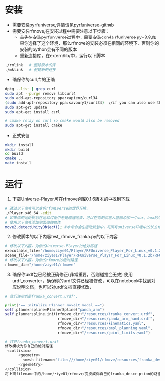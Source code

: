 # 安装
* 需要安装pyrfuniverse,详情请见[pyrfuniverse-github](https://github.com/mvig-robotflow/pyrfuniverse)
* 需要安装rfmove,在安装过程中需要注意以下步骤：
  *  首先在安装pyrfuniverse过程中，需要安装conda rfuniverse  py=3.8,如果你选择了这个环境，那么rfmove的安装必须在相同的环境下，否则你的安装的python会有不同的版本
  *  重新连接库，在extern/lib/中，运行以下脚本
```bash
./rmlink   # 删除原本的库
./mklink   # 创建新的连接
```
  * 确保你的curl库的正确
```bash
dpkg --list | grep curl
sudo apt --purge remove libcurl4
sudo add-apt-repository ppa:xapienz/curl34
(sudo add-apt-repository ppa:savoury1/curl34)  //if you can also use this repository at ubuntu20.04 
sudo apt-get update
sudo apt-get install curl

# cmake relay on curl so cmake would also be removed
sudo apt-get install cmake
```
  * 正式安装
```bash
mkdir install
mkdir build
cd build
cmake ..
make install
```

# 运行
1. 下载Universe-Player,可在rfmove创库0.1.6版本的中找到下载
```bash
# 通过以下命令可以变价rfuniverse的世界环境，
./Player.x86_64 -edit
# 如果你的运动规划在运动过程中老是碰撞地面，可以在你的机器人底部添加一个box，box的中心坐标在几何中，沉入地面就可以了
# 使用以下命令添加地面碰撞物体
move2.detectUnityObject(); #本命令会在运动规划中，将所有universe环境中的长方体，球形以及胶囊体加入运动规划的避障过程

```
2. 修改脚本的以下内容test_rfmove_franka.py的以下内容
```python
# 修改以下内容，为你的Universe-Player的绝对路径
executable_file='/home/ziye01/Player/RFUniverse_Player_For_Linux_v0.1.2b/RFUniverse/Player.x86_64',
scene_file='/home/ziye01/Player/RFUniverse_Player_For_Linux_v0.1.2b/RFUniverse/Player_Data/StreamingAssets/SceneData/RFMoveTest.json',
# 修改以下内容，为你的rfmove的绝对路径
rfmove_dir="/home/ziye01/rfmove"
```
3. 确保你urdf包已经被正确修正(非常重要，否则碰撞会无效)
使用urdf_converter，确保你的urdf文件已经被修改，可以在notebook中找到对应说明文档，也可以对urdf文档直接修改，
```python
# 我们使用的是franka_convert.urdf",

print("== Initalize Planner moveit model ==")
self.plannerspline=PlannerSpline("panda_arm")
self.plannerspline.init(rfmove_dir+"/resources/franka_convert.urdf",
                        rfmove_dir+"/resources/panda_arm_hand.srdf",
                        rfmove_dir+"/resources/kinematics.yaml",
                        rfmove_dir+"/resources/ompl_planning.yaml",
                        rfmove_dir+"/resources/joint_limits.yaml")

# 打开franka_convert.urdf
修改模块为你自己的绝对路径
 <collision>
      <geometry>
        <mesh filename="file:///home/ziye01/rfmove/resources/franka_description/meshes/collision/link0.stl"/>
      </geometry>
</collision>
将上面filename中的/home/ziye01/rfmove/变换成你自己的franka_description的路径，可以使用Ctrl+H替换所有相关的路径就可以了

```
